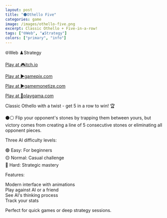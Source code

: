 ```yaml
---
layout: post
title: "⚫️Othello Five"
categories: game
image: /images/othello-five.png
excerpt: Classic Othello + Five-in-a-row!
tags: ["🌐Web", "♟️Strategy"]
colors: ["primary", "info"]
---
```


<span class="badge badge-primary">🌐Web</span>
<span class="badge badge-info">♟️Strategy</span>


<a href="https://sublevelgames.itch.io/othello-five" class="btn btn-primary btn-lg">Play at 🎮itch.io</a>

<a href="https://www.gamepix.com/play/othello-five" class="btn btn-primary btn-lg">Play at ▶️gamepix.com</a>

<a href="https://html5.gamemonetize.co/wdff7m73hqjk029wulmw15id0tcjkz43/" class="btn btn-primary btn-lg">Play at ▶️gamemonetize.com</a>

<a href="https://playgama.com/game/othello-five" class="btn btn-primary btn-lg">Play at 💜playgama.com</a>


Classic Othello with a twist - get 5 in a row to win! 🏆

⚫⚪ Flip your opponent's stones by trapping them between yours, but victory comes from creating a line of 5 consecutive stones or eliminating all opponent pieces.

Three AI difficulty levels:

🟢 Easy: For beginners  
🟡 Normal: Casual challenge  
🔴 Hard: Strategic mastery  

Features:

Modern interface with animations  
Play against AI or a friend  
See AI's thinking process  
Track your stats


Perfect for quick games or deep strategy sessions.  
